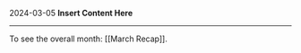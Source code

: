 2024-03-05
__Insert Content Here__
_______________________
To see the overall month: [[March Recap]].